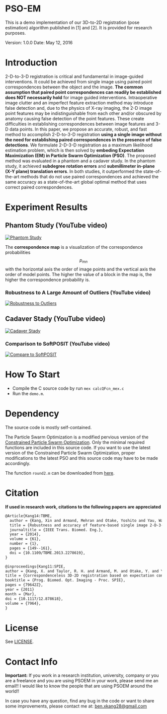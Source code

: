 # PSO-EM

This is a demo implementation of our 3D-to-2D registration (pose estimation) algorithm published in [1] and [2].  It is provided for research purposes.

Version: 1.0.0  Date: May 12, 2016

# Introduction

2-D-to-3-D registration is critical and fundamental in image-guided interventions. It could be achieved from single image using paired point correspondences between the object and the image. **The common assumption that paired point correspondences can readily be established does NOT necessarily hold** for image guided interventions. Intraoperative image clutter and an imperfect feature extraction method may introduce false detection and, due to the physics of X-ray imaging, the 2-D image point features may be indistinguishable from each other and/or obscured by anatomy causing false detection of the point features. These create difficulties in establishing correspondences between image features and 3-D data points. In this paper, we propose an accurate, robust, and fast method to accomplish 2-D-to-3-D registration **using a single image without the need for establishing paired correspondences in the presence of false detections**. We formulate 2-D-3-D registration as a maximum likelihood estimation problem, which is then solved by **embeding Expectation Maximization (EM) in Particle Swarm Optimization (PSO)**. The proposed method was evaluated in a phantom and a cadaver study. In the phantom study, it achieved **subdegree rotation errors** and **submillimeter in-plane (X-Y plane) translation errors**. In both studies, it outperformed the state-of-the-art methods that do not use paired correspondences and achieved the same accuracy as a state-of-the-art global optimal method that uses correct paired correspondences.

# Experiment Results
## Phantom Study (YouTube video)
[![Phantom Study](http://img.youtube.com/vi/XgQBXPwkW1w/0.jpg)](http://www.youtube.com/watch?v=XgQBXPwkW1w "Phantom Study")

The **correspondence map** is a visualization of the correspondence probabilities $$p_{mn}$$ with the horizontal axis the order of image points and the vertical axis the order of model points. The higher the value of a block in the map is, the higher the correspondence probability is.

### Robustness to A Large Amount of Outliers (YouTube video)
[![Robustness to Outliers](http://img.youtube.com/vi/FxADwn2lnqs/0.jpg)](http://www.youtube.com/watch?v=FxADwn2lnqs "Robustness to Outliers")

## Cadaver Stady (YouTube video)
[![Cadaver Stady](http://img.youtube.com/vi/qkwaYUClXhA/0.jpg)](http://www.youtube.com/watch?v=qkwaYUClXhA "Cadaver Stady")

### Comparison to SoftPOSIT (YouTube video)
[![Compare to SoftPOSIT](http://img.youtube.com/vi/crc4_oyl1bc/0.jpg)](http://www.youtube.com/watch?v=crc4_oyl1bc "Comparison to SoftPOSIT")

# How To Start

- Compile the C source code by run `mex calcQFcn_mex.c`
- Run the `demo.m`.

# Dependency

The source code is mostly self-contained.

The Particle Swarm Optimization is a modified pervious version of the [Constrained Particle Swarm Optimization](http://www.mathworks.com/matlabcentral/fileexchange/25986-constrained-particle-swarm-optimization).  Only the minimal required functions are included in this source code.  If you want to use the latest version of the Constrained Particle Swarm Optimization, proper modifications to the latest PSO and this source code may have to be made accordingly.

The function `round2.m` can be downloaded from [here](https://www.mathworks.com/matlabcentral/fileexchange/4261-round2).

# Citation

**If used in research work, citations to the following papers are appreciated**

```latex
@Article{Kang14:TBME,
  author = {Kang, Xin and Armand, Mehran and Otake, Yoshito and Yau, Wai Pan and Cheung, Paul Y S and Hu, Yong and Taylor, Russell H.},
  title = {Robustness and accuracy of feature-based single image 2-D-3-D registration without correspondences for image-guided intervention},
  journaltitle = {IEEE Trans. Biomed. Eng.},
  year = {2014},
  volume = {61},
  number = {1},
  pages = {149--161},
  doi = {10.1109/TBME.2013.2278619},
}

@inproceedings{Kang11:SPIE,
author = {Kang, X. and Taylor, R. H. and Armand, M. and Otake, Y. and Yau, W. P. and Cheung, P. Y. S. and Hu, Y.},
title = {Correspondenceless 3D-2D registration based on expectation conditional maximization},
booktitle = {Prog. Biomed. Opt. Imaging - Proc. SPIE},
pages = {79642Z},
year = {2011}
month = {Mar},
doi = {10.1117/12.878618},
volume = {7964},
}
```

# License

See [LICENSE](LICENSE).

# Contact Info

**Important:** If you work in a research institution, university, company or you are a freelance and you are using PSOEM in your work, please send me an email!! I would like to know the people that are using PSOEM around the world!!

In case you have any question, find any bug in the code or want to share some improvements, please contact me at: ben.xkang28@gmail.com
